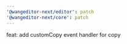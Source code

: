 ```yaml
---
'@wangeditor-next/editor': patch
'@wangeditor-next/core': patch
---
```


feat: add customCopy event handler for copy
